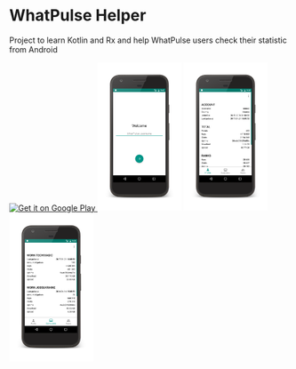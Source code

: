 # WhatPulse Helper
Project to learn Kotlin and Rx and help WhatPulse users check their statistic from Android

<a href='https://play.google.com/store/apps/details?id=com.vchornenkyy.com.vchornenkyy.whatpulsehelper&utm_source=global_co&utm_medium=prtnr&utm_content=Mar2515&utm_campaign=PartBadge&pcampaignid=MKT-Other-global-all-co-prtnr-py-PartBadge-Mar2515-1'>
<img width="15%" alt='Get it on Google Play' src='https://play.google.com/intl/en_us/badges/images/generic/en_badge_web_generic.png'/>
</a>

<img width="30%" src="/play_store_resources/screens/framed/login_p_framed.png"/>
<img width="30%" src="/play_store_resources/screens/framed/profile_p_framed.png"/>
<img width="30%" src="/play_store_resources/screens/framed/computers_p_framed.png"/>
